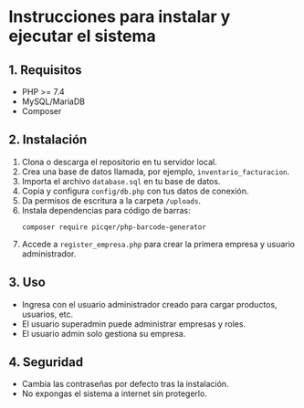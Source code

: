 # Instrucciones para instalar y ejecutar el sistema

## 1. Requisitos
- PHP >= 7.4
- MySQL/MariaDB
- Composer

## 2. Instalación
1. Clona o descarga el repositorio en tu servidor local.
2. Crea una base de datos llamada, por ejemplo, `inventario_facturacion`.
3. Importa el archivo `database.sql` en tu base de datos.
4. Copia y configura `config/db.php` con tus datos de conexión.
5. Da permisos de escritura a la carpeta `/uploads`.
6. Instala dependencias para código de barras:
   ```
   composer require picqer/php-barcode-generator
   ```
7. Accede a `register_empresa.php` para crear la primera empresa y usuario administrador.

## 3. Uso
- Ingresa con el usuario administrador creado para cargar productos, usuarios, etc.
- El usuario superadmin puede administrar empresas y roles.
- El usuario admin solo gestiona su empresa.

## 4. Seguridad
- Cambia las contraseñas por defecto tras la instalación.
- No expongas el sistema a internet sin protegerlo.